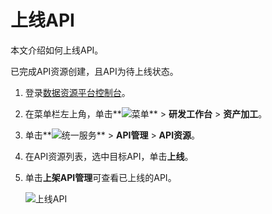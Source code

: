 # 上线API

本文介绍如何上线API。

已完成API资源创建，且API为待上线状态。

1.  登录[数据资源平台控制台](https://dataq.console.aliyun.com)。

2.  在菜单栏左上角，单击**![菜单](https://static-aliyun-doc.oss-accelerate.aliyuncs.com/assets/img/zh-CN/6504337061/p188771.png)** \> **研发工作台** \> **资产加工**。

3.  单击**![统一服务](https://static-aliyun-doc.oss-accelerate.aliyuncs.com/assets/img/zh-CN/0702579161/p268584.png)** \> **API管理** \> **API资源**。

4.  在API资源列表，选中目标API，单击**上线**。

5.  单击**上架API管理**可查看已上线的API。

    ![上线API](https://static-aliyun-doc.oss-accelerate.aliyuncs.com/assets/img/zh-CN/3692460261/p272310.png)


